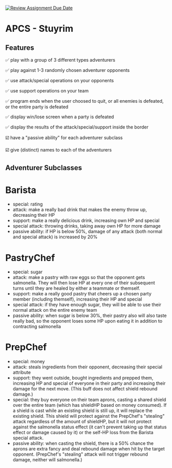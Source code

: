 [![Review Assignment Due Date](https://classroom.github.com/assets/deadline-readme-button-22041afd0340ce965d47ae6ef1cefeee28c7c493a6346c4f15d667ab976d596c.svg)](https://classroom.github.com/a/KprAwj1n)
# APCS - Stuyrim

## Features

:white_check_mark: play with a group of 3 different types adventurers

:white_check_mark: play against 1-3 randomly chosen adventurer opponents

:white_check_mark: use attack/special operations on your opponents

:white_check_mark: use support operations on your team

:white_check_mark: program ends when the user choosed to quit, or all enemies is defeated, or the entire party is defeated

:white_check_mark: display win/lose screen when a party is defeated

:white_check_mark: display the results of the attack/special/support inside the border

:ballot_box_with_check: have a "passive ability" for each adventurer subclass

:ballot_box_with_check: give (distinct) names to each of the adventurers

## Adventurer Subclasses

# **Barista**
- special: rating
- attack: make a really bad drink that makes the enemy throw up, decreasing their HP
- support: make a really delicious drink, increasing own HP and special
- special attack: throwing drinks, taking away own HP for more damage
- passive ability: if HP is below 50%, damage of any attack (both normal and special attack) is increased by 20%
# **PastryChef**
- special: sugar
- attack: make a pastry with raw eggs so that the opponent gets salmonella. They will then lose HP at every one of their subsequent turns until they are healed by either a teammate or themself.
- support: make a really good pastry that cheers up a chosen party member (including themself), increasing their HP and special
- special attack: if they have enough sugar, they will be able to use their normal attack on the entire enemy team
- passive ability: when sugar is below 30%, their pastry also will also taste really bad, so the opponent loses some HP upon eating it in addition to contracting salmonella
# **PrepChef**
- special: money
- attack: steals ingredients from their opponent, decreasing their special attribute
- support: they went outside, bought ingredients and prepped them, increasing HP and special of everyone in their party and increasing their damage for the next move. (This buff does not affect shield rebound damage.)
- special: they buy everyone on their team aprons, casting a shared shield over the entire team (which has shieldHP based on money consumed). If a shield is cast while an existing shield is still up, it will replace the existing shield. This shield will protect against the PrepChef's "stealing" attack regardless of the amount of shieldHP, but it will not protect against the salmonella status effect (it can't prevent taking up that status effect or damage caused by it) or the self-HP loss from the Barista special attack.
- passive ability: when casting the shield, there is a 50% chance the aprons are extra fancy and deal rebound damage when hit by the target opponent. (PrepChef's "stealing" attack will not trigger rebound damage, neither will salmonella.)
